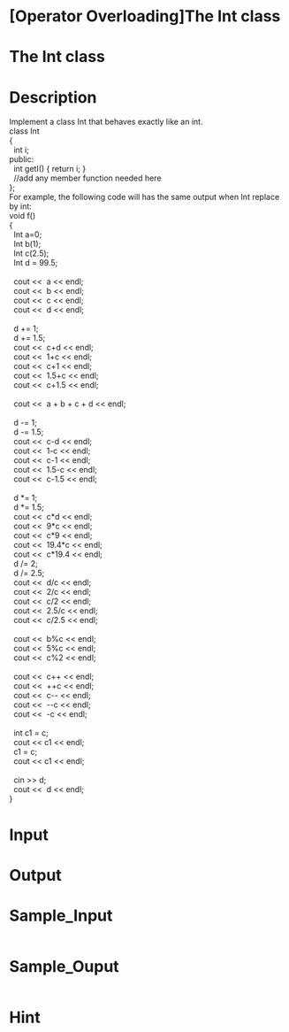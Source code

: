 # [Operator Overloading]The Int class

# The Int class

# Description
<p>Implement a class Int that behaves exactly like an int.<br />
class Int<br />
{<br />
&nbsp; int i;<br />
public:<br />
&nbsp; int getI() { return i; }<br />
&nbsp; //add any member function needed here<br />
};<br />
For example, the following code will has the same output when Int replace by int:<br />
void f()<br />
{<br />
&nbsp; Int a=0;<br />
&nbsp; Int b(1);<br />
&nbsp; Int c(2.5);<br />
&nbsp; Int d = 99.5;<br />
<br />
&nbsp; cout &lt;&lt;&nbsp; a &lt;&lt; endl;<br />
&nbsp; cout &lt;&lt;&nbsp; b &lt;&lt; endl;<br />
&nbsp; cout &lt;&lt;&nbsp; c &lt;&lt; endl;<br />
&nbsp; cout &lt;&lt;&nbsp; d &lt;&lt; endl;<br />
&nbsp; <br />
&nbsp; d += 1;<br />
&nbsp; d += 1.5;<br />
&nbsp; cout &lt;&lt;&nbsp; c+d &lt;&lt; endl;<br />
&nbsp; cout &lt;&lt;&nbsp; 1+c &lt;&lt; endl;<br />
&nbsp; cout &lt;&lt;&nbsp; c+1 &lt;&lt; endl;<br />
&nbsp; cout &lt;&lt;&nbsp; 1.5+c &lt;&lt; endl;<br />
&nbsp; cout &lt;&lt;&nbsp; c+1.5 &lt;&lt; endl;<br />
<br />
&nbsp; cout &lt;&lt;&nbsp; a + b + c + d &lt;&lt; endl;<br />
<br />
&nbsp; d -= 1;<br />
&nbsp; d -= 1.5;<br />
&nbsp; cout &lt;&lt;&nbsp; c-d &lt;&lt; endl;<br />
&nbsp; cout &lt;&lt;&nbsp; 1-c &lt;&lt; endl;<br />
&nbsp; cout &lt;&lt;&nbsp; c-1 &lt;&lt; endl;<br />
&nbsp; cout &lt;&lt;&nbsp; 1.5-c &lt;&lt; endl;<br />
&nbsp; cout &lt;&lt;&nbsp; c-1.5 &lt;&lt; endl;<br />
<br />
&nbsp; d *= 1;<br />
&nbsp; d *= 1.5;<br />
&nbsp; cout &lt;&lt;&nbsp; c*d &lt;&lt; endl;<br />
&nbsp; cout &lt;&lt;&nbsp; 9*c &lt;&lt; endl;<br />
&nbsp; cout &lt;&lt;&nbsp; c*9 &lt;&lt; endl;<br />
&nbsp; cout &lt;&lt;&nbsp; 19.4*c &lt;&lt; endl;<br />
&nbsp; cout &lt;&lt;&nbsp; c*19.4 &lt;&lt; endl;<br />
&nbsp; d /= 2;<br />
&nbsp; d /= 2.5;<br />
&nbsp; cout &lt;&lt;&nbsp; d/c &lt;&lt; endl;<br />
&nbsp; cout &lt;&lt;&nbsp; 2/c &lt;&lt; endl;<br />
&nbsp; cout &lt;&lt;&nbsp; c/2 &lt;&lt; endl;<br />
&nbsp; cout &lt;&lt;&nbsp; 2.5/c &lt;&lt; endl;<br />
&nbsp; cout &lt;&lt;&nbsp; c/2.5 &lt;&lt; endl;<br />
<br />
&nbsp; cout &lt;&lt;&nbsp; b%c &lt;&lt; endl;<br />
&nbsp; cout &lt;&lt;&nbsp; 5%c &lt;&lt; endl;<br />
&nbsp; cout &lt;&lt;&nbsp; c%2 &lt;&lt; endl;<br />
<br />
&nbsp; cout &lt;&lt;&nbsp; c++ &lt;&lt; endl;<br />
&nbsp; cout &lt;&lt;&nbsp; ++c &lt;&lt; endl;<br />
&nbsp; cout &lt;&lt;&nbsp; c-- &lt;&lt; endl;<br />
&nbsp; cout &lt;&lt;&nbsp; --c &lt;&lt; endl;&nbsp;&nbsp;&nbsp; <br />
&nbsp; cout &lt;&lt;&nbsp; -c &lt;&lt; endl;<br />
&nbsp; <br />
&nbsp; int c1 = c;<br />
&nbsp; cout &lt;&lt; c1 &lt;&lt; endl;<br />
&nbsp; c1 = c;&nbsp; <br />
&nbsp; cout &lt;&lt; c1 &lt;&lt; endl;&nbsp; <br />
<br />
&nbsp; cin &gt;&gt; d;<br />
&nbsp; cout &lt;&lt;&nbsp; d &lt;&lt; endl;<br />
}</p>

# Input


# Output


# Sample_Input
```

```

# Sample_Ouput
```

```

# Hint


